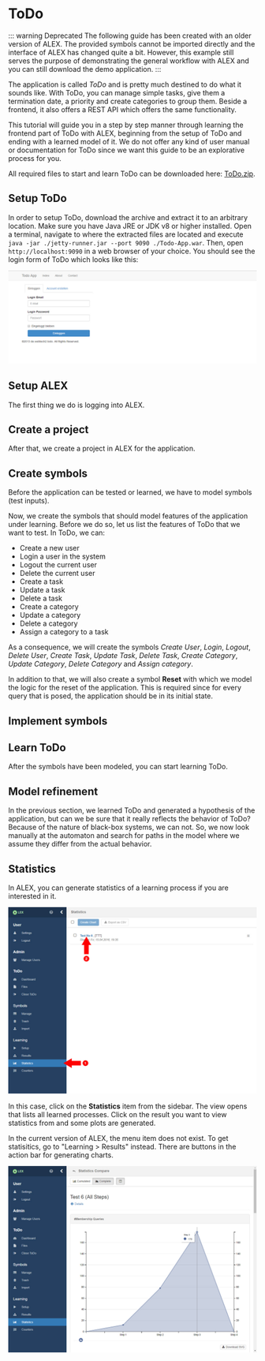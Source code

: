 # ToDo

::: warning Deprecated
The following guide has been created with an older version of ALEX.
The provided symbols cannot be imported directly and the interface of ALEX has changed quite a bit.
However, this example still serves the purpose of demonstrating the general workflow with ALEX and you can still download the demo application.
:::

The application is called *ToDo* and is pretty much destined to do what it sounds like. 
With ToDo, you can manage simple tasks, give them a termination date, a priority and create categories to group them. 
Beside a frontend, it also offers a REST API which offers the same functionality.

This tutorial will guide you in a step by step manner through learning the frontend part of ToDo with ALEX, beginning from the setup of ToDo and ending with a learned model of it. 
We do not offer any kind of user manual or documentation for ToDo since we want this guide to be an explorative process for you.

All required files to start and learn ToDo can be downloaded here: [ToDo.zip](https://ls5vs001.cs.tu-dortmund.de/alex/website/1.5.0/todo.zip).


## Setup ToDo

In order to setup ToDo, download the archive and extract it to an arbitrary location. 
Make sure you have Java JRE or JDK v8 or higher installed. 
Open a terminal, navigate to where the extracted files are located and execute `java -jar ./jetty-runner.jar --port 9090 ./Todo-App.war`. 
Then, open `http://localhost:9090` in a web browser of your choice. 
You should see the login form of ToDo which looks like this:

![Todo Startpage](./assets/todo-startpage.jpg)


## Setup ALEX

The first thing we do is logging into ALEX.

<slides>
  <slide>
    <template slot="image">
      <img src="./assets/welcome_screen.jpg">
    </template>
    <template slot="text">
      Open the startpage of ALEX.
    </template>
  </slide>
  <slide>
    <template slot="image">
      <img src="./assets/login_process.jpg">
    </template>
    <template slot="text">
      Enter the credentials and press the <em>Login</em> button.
    </template>
  </slide>
  <slide>
    <template slot="image">
      <img src="./assets/home_empty.jpg">
    </template>
    <template slot="text">
      After the login, the project view is displayed.
    </template>
  </slide>
</slides>


## Create a project

After that, we create a project in ALEX for the application.

<slides>
  <slide>
    <template slot="image">
      <img src="./assets/project_creation.jpg">
    </template>
    <template slot="text">
      To create a new project enter a name of your choice and the URL where the ToDo is reachable (http://localhost:9090).
      Optionally, enter a description and press the <em>Create Project</em> button. 
    </template>
  </slide>
  <slide>
    <template slot="image">
      <img src="./assets/home_with_project.jpg">
    </template>
    <template slot="text">
      A message pops up and the project should is listed on the right side.
      A list of all projects is listed on the right.
    </template>
  </slide>
  <slide>
    <template slot="image">
      <img src="./assets/home_with_project_2.jpg">
    </template>
    <template slot="text">
      Click on the name of the newly created project in the list to open it. 
      You are being redirected to the projects dashboard.
    </template>
  </slide>
  <slide>
      <template slot="image">
        <img src="./assets/dashboard.jpg">
      </template>
      <template slot="text">
        There, a brief overview of the project and current learn processes are displayed. 
        On the left, new navigation items are shown to navigate through ALEX.
      </template>
    </slide>
</slides>


## Create symbols

Before the application can be tested or learned, we have to model symbols (test inputs).

<slides>
  <slide>
    <template slot="image">
      <img src="./assets/link_symbol_manage.jpg">
    </template>
    <template slot="text">
      In order to create symbols, click on the item <em>Manage</em> under the group <em>Symbols</em> in the sidebar. 
    </template>
  </slide>
  <slide>
    <template slot="image">
      <img src="./assets/manage_symbols.jpg">
    </template>
    <template slot="text">
      At first, only the default group and no symbols are displayed.
    </template>
  </slide>
</slides>

Now, we create the symbols that should model features of the application under learning. 
Before we do so, let us list the features of ToDo that we want to test. 
In ToDo, we can:

* Create a new user
* Login a user in the system
* Logout the current user
* Delete the current user
* Create a task
* Update a task
* Delete a task
* Create a category
* Update a category
* Delete a category
* Assign a category to a task

As a consequence, we will create the symbols _Create User_, _Login_, _Logout_, _Delete User_, _Create Task_, _Update
Task_, _Delete Task_, _Create Category_, _Update Category_, _Delete Category_ and _Assign category_.

In addition to that, we will also create a symbol __Reset__ with which we model the logic for the reset of the application. 
This is required since for every query that is posed, the application should be in its initial state.

<slides>
  <slide>
    <template slot="image">
      <img src="./assets/manage_symbols_arrow_create_symbol.jpg">
    </template>
    <template slot="text">
      In order to create a symbol, click on the menu button <em>Create</em> in the bar on the top and choose the entry with the text <em>Symbol</em>. 
      A modal window pops up, asking for a name, an abbreviation and a group.
    </template>
  </slide>
  <slide>
    <template slot="image">
      <img src="./assets/symbol_create.jpg">
    </template>
    <template slot="text">
      As the name, we use the ones from above and for the abbreviation, we use the lower camel case variant of the name.
      For example, We create a symbol <em>Create User</em> with the abbreviation <em>createUser</em>. 
      The field for the group is left empty. 
      After the click on the <em>Create</em> button, the symbol should be listed under the default group.
    </template>
  </slide>
  <slide>
    <template slot="image">
      <img src="./assets/symbol_created.jpg">
    </template>
    <template slot="text">
      All other symbols including the reset symbol are created analogously.
    </template>
  </slide>
  <slide>
    <template slot="image">
      <img src="./assets/manage_symbols_highlight_reset.jpg">
    </template>
    <template slot="text">
    </template>
  </slide>
</slides>


## Implement symbols

<slides>
    <slide>
        <template slot="image">
          <img src="./assets/manage_symbols_arrow_actions.jpg">
        </template>
        <template slot="text">
            The first symbol we want to model is the reset symbol.
            In this case, we first have to think about what the initial state of ToDo is.
            Here, it is the case when no user except the admin is registered in the system. 
            Via actions that are assigned to the symbol, we have to reach that state.
        </template>
    </slide>
    <slide>
        <template slot="image">
          <img src="./assets/action_overview_arrow_create.jpg">
        </template>
        <template slot="text">
            Therefor, click on the link under the correspondent action to open the view for managing actions of a symbols. 
            At first, no actions are created. 
            To create the first action, click on the <strong>Create</strong> in the top bar which results in a new modal window which displays the action editor.
        </template>
    </slide>
    <slide>
        <template slot="image">
          <img src="./assets/action_create_goto.jpg">
        </template>
        <template slot="text">
            The first thing we want to do is logout the user that is potentially logged in. 
            Because we want to model an action on the real browser, we <span class="label">1</span> click on the <strong>Web</strong> group on the left and in the collapsing menu, <span class="label">2</span> click on the item <strong>Open URL</strong>. 
            On the right side, a form is displayed where <span class="label">3</span> we enter the URL <em>/logout</em>. 
            Note that the entered URL is relative to the root URL of the project. 
            Finally <span class="label">4</span> we create the action by clicking on the button <strong>Create and Continue</strong>, which creates the action, but does not close the modal window, contrary to the <strong>Create</strong> button.
        </template>
    </slide>
    <slide>
        <template slot="image">
          <img src="./assets/action_create_fill.jpg">
        </template>
        <template slot="text">
            After the logout, we should be on the index page of ToDo which displays the login form.
            We now want to login as the administrator. 
            To fill out the form, <span class="label">1</span> select the action <strong>Fill input</strong> from the left menu. 
            You are prompted to enter the CSS selector of the input element and the value that should be entered in the input. 
            To find out the selector, you can use the <em>Element Picker</em> to extract the selector automatically from ToDo. 
            Click on the corresponding button and the Element Picker pops up and loads the root URL of ToDo.
        </template>
    </slide>
    <slide>
        <template slot="image">
          <img src="./assets/html_picker_email_1.jpg">
        </template>
        <template slot="text">
            You can navigate freely within ToDo via the Element Picker. 
            First <span class="label">1</span>, enter <em>admin@admin.de</em> in the email field. 
            Then <span class="label">2</span> toggle the button in order to enable the selection mode.
        </template>
    </slide>
    <slide>
        <template slot="image">
          <img src="./assets/html_picker_email_2.jpg">
        </template>
        <template slot="text">
            Hover over the input field <span class="label">1</span> and it should be highlighted with a thick, red border while at the same time, its selector is displayed on the top <span class="label">2</span>. 
            Click on it to confirm the selection and disable the selection mode. 
        </template>
    </slide>
    <slide>
        <template slot="image">
          <img src="./assets/html_picker_ok.jpg">
        </template>
        <template slot="text">
            Click on the green button which closes the Element Picker. 
        </template>
    </slide>
    <slide>
        <template slot="image">
          <img src="./assets/action_create.jpg">
        </template>
        <template slot="text">
            As you can see, the selector and the value you have entered are adopted automatically.
            Press the <strong>Create</strong> button to create the action.
        </template>
    </slide>
    <slide>
        <template slot="image">
          <img src="./assets/action_create.jpg">
        </template>
        <template slot="text">
            As you can see, the selector and the value you have entered are adopted automatically.
            Press the <strong>Create</strong> button to create the action.
        </template>
    </slide>
    <slide>
        <template slot="image">
          <img src="./assets/action_overview_save.jpg">
        </template>
        <template slot="text">
            You can now continue to create further actions which are displayed here. What it does it the following:
            After that, we save the symbol by clicking on the <strong>Save</strong> button on the top. 
            Note: Don't worry if you accidentally created an action. 
            You can safely remove and reorder via drag-and-drop.
        </template>
    </slide>
</slides>


## Learn ToDo

After the symbols have been modeled, you can start learning ToDo.

<slides>
    <slide>
        <template slot="image">
            <img src="./assets/link_learn_process_setup.jpg">
        </template>
        <template slot="text">
            Navigate to the setup view by clicking on the item <strong>Setup</strong> in the sidebar. 
            The view looks similar to the one for managing symbols. 
        </template>
    </slide>
    <slide>
        <template slot="image">
            <img src="./assets/learn_setup_select_group.jpg">
        </template>
        <template slot="text">
            Now, select the symbols that should be learned, but exclude the reset symbol. 
        </template>
    </slide>
    <slide>
        <template slot="image">
            <img src="./assets/learn_setup_select_reset.jpg">
        </template>
        <template slot="text">
            Then, you have to mark the reset symbol as reset symbol explicitly by clicking on the blue circle beside the symbol item.
        </template>
    </slide>
    <slide>
        <template slot="image">
            <img src="./assets/learn_setup.jpg">
        </template>
        <template slot="text">
        </template>
    </slide>
    <slide>
        <template slot="image">
            <img src="./assets/learn_setup_arrow_settings.jpg">
        </template>
        <template slot="text">
            Before we learn ToDo, we want to configure some parameters for the learning process. 
            By clicking on the gear icon on the top right, we open a new modal window that reveals options to configure the process.
        </template>
    </slide>
    <slide>
        <template slot="image">
            <img src="./assets/learn_setup_settings.jpg">
        </template>
        <template slot="text">
            Here, we only adjust the equivalence oracle as seen in the image. 
            Save the changes by clicking on the <strong>Save</strong> button.
        </template>
    </slide>
    <slide>
        <template slot="image">
            <img src="./assets/learn_setup_arrow_start.jpg">
        </template>
        <template slot="text">
            Now, click on the button <strong>Start Learning</strong> in order to start the learning process with the selected set of symbols and the configuration. 
        </template>
    </slide>
    <slide>
        <template slot="image">
            <img src="./assets/learn_setup_busy_1.jpg">
        </template>
        <template slot="text">
            You are then redirected to a loading page where the current status is displayed. 
        </template>
    </slide>
    <slide>
        <template slot="image">
            <img src="./assets/learn_result_hypothesis.jpg">
        </template>
        <template slot="text">
            After some time, the result will be displayed as a mealy machine of ToDo.
        </template>
    </slide>
</slides>


## Model refinement

In the previous section, we learned ToDo and generated a hypothesis of the application, but can we be sure that it really reflects the behavior of ToDo? 
Because of the nature of black-box systems, we can not. 
So, we now look manually at the automaton and search for paths in the model where we assume they differ from the actual behavior.

<slides>
    <slide>
        <template slot="image">
            <img src="./assets/learn_result_hypothesis.jpg">
        </template>
        <template slot="text">
            On a closer look, one can see that the path <em>createUser</em>, <em>login</em>, <em>createTask</em>, <em>createCategory</em>, <em>assignCategory</em> seems to have a different output than ToDo.
            Because after having created a task and a category, we are able to assign the category to the task. 
            The expected output is <em>OK OK OK OK</em> instead we got <em>of OK OK OK FAILED(4)</em>.
            So we have to check it.
        </template>
    </slide>
    <slide>
        <template slot="image">
            <img src="./assets/learn_result_hypothesis_arrow_settings.jpg">
        </template>
        <template slot="text">
            Therefor, click on the gear icon in the top right corner. 
            A sidebar appears.
        </template>
    </slide>
    <slide>
        <template slot="image">
            <img src="./assets/learn_result_hypothesis_arrow_settings.jpg">
        </template>
        <template slot="text">
            Therefor, click on the gear icon in the top right corner. 
            A sidebar appears.
        </template>
    </slide>
    <slide>
        <template slot="image">
            <img src="./assets/learn_result_hypothesis_settings_2.jpg">
        </template>
        <template slot="text">
            Next, select the <strong>Sample</strong> eq oracle, which means we want to search for counterexamples manually. 
        </template>
    </slide>
    <slide>
        <template slot="image">
            <img src="./assets/learn_result_hypothesis_settings_3.jpg">
        </template>
        <template slot="text">
            Then, click the labels of the hypothesis in the order we discussed above. 
            By clicking on the button <strong>Add counterexample</strong>, ALEX checks if the sequence differs from the application. 
        </template>
    </slide>
    <slide>
        <template slot="image">
            <img src="./assets/learn_result_hypothesis_settings_4.jpg">
        </template>
        <template slot="text">
            In case the sequence is a counterexample, a success message will pop up and it is added to the configuration.
            To refine the hypothesis, click on the <strong>Resume</strong> button which will redirect you to the loading page again.
        </template>
    </slide>
    <slide>
        <template slot="image">
            <img src="./assets/learn_setup_busy_2.jpg">
        </template>
        <template slot="text">
            The learner refines the hypothesis with the given counterexample.
        </template>
    </slide>
    <slide>
        <template slot="image">
            <img src="./assets/learn_result_hypothesis_2.jpg">
        </template>
        <template slot="text">
            After some time, it will output a refined hypothesis which has now one more state than before. 
            The sequence now matches the actual behavior. 
            This process can now be continued as long as you think it is necessary.
        </template>
    </slide>
</slides>


## Statistics

In ALEX, you can generate statistics of a learning process if you are interested in it.

![Refine ToDo](./assets/statistics_overview.jpg)

In this case, click on the __Statistics__ item from the sidebar. 
The view opens that lists all learned processes. 
Click on the result you want to view statistics from and some plots are generated.

<div class="alert alert-info"> 
    In the current version of ALEX, the menu item does not exist.
    To get statisitics, go to "Learning > Results" instead.
    There are buttons in the action bar for generating charts.
</div>

![Refine ToDo](./assets/statistics_chart.jpg)

